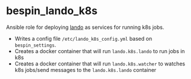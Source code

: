 # bespin_lando_k8s

Ansible role for deploying [lando](https://github.com/Duke-GCB/lando) as services for running k8s jobs.
- Writes a config file `/etc/lando_k8s_config.yml` based on `bespin_settings`.
- Creates a docker container that will run `lando.k8s.lando` to run jobs in k8s 
- Creates a docker container that will run `lando.k8s.watcher` to watches k8s jobs/send messages to the `lando.k8s.lando` container
